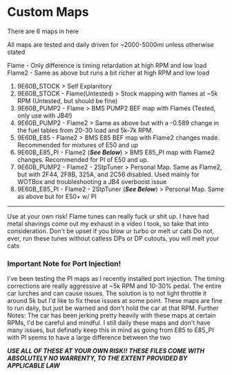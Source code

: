 # Custom Maps
There are 6 maps in here

All maps are tested and daily driven for ~2000-5000mi unless otherwise stated

Flame - Only difference is timing retardation at high RPM and low load
Flame2 - Same as above but runs a bit richer at high RPM and low load

1. 9E60B_STOCK > Self Explanitory
2. 9E60B_STOCK - Flame(Untested) > Stock mapping with flames at ~5k RPM (Untested, but should be fine)
3. 9E60B_PUMP2 - Flame > BMS PUMP2 BEF map with Flames (Tested, only use with JB4!)
4. 9E60B_PUMP2 - Flame2 > Same as above but with a -0.589 change in the fuel tables from 20-30 load and 5k-7k RPM.
5. 9E60B_E85 - Flame2 > BMS E85 BEF map with Flame2 changes made. Recommended for mixtures of E50 and up
6. 9E60B_E85_PI - Flame2 (***See Below***) > BMS E85_PI map with Flame2 changes. Recommended for PI of E50 and up.
7. 9E60B_PUMP2 - Flame2 - 2StpTuner > Personal Map. Same as Flame2, but with 2F44, 2F8B, 325A, and 2C56 disabled. Used mainly for WOTBox and troubleshooting a JB4 overboost issue
8. 9E60B_E85_PI - Flame2 - 2StpTuner (***See Below***) > Personal Map. Same as above but for E50+ w/ PI
---
Use at your own risk! Flame tunes can really fuck ur shit up. I have had metal shavings come out my exhaust in a video I took, so take that into consideration. Don't be upset if you blow ur turbo or melt ur cats
Do not, ever, run these tunes without catless DPs or DP cutouts, you will melt your cats

### Important Note for Port Injection!
I've been testing the PI maps as I recently installed port injection. The timing corrections are really aggressive at ~5k RPM and 10-30% pedal. The entire car lurches and can cause issues. The solution is to not light throttle it around 5k but I'd like to fix these issues at some point. These maps are fine to run daily, but just be warned and don't hold the car at that RPM.
Further Notes: The car has been jerking pretty heavily with these maps at certain RPMs, I'd be careful and mindful. I still daily these maps and don't have many issues, but definatly keep this in mind as going from E85 to E85_PI with PI seems to have a large difference between the two

***USE ALL OF THESE AT YOUR OWN RISK!! THESE FILES COME WITH ABSOLUTELY NO WARRENTY, TO THE EXTENT PROVIDED BY APPLICABLE LAW***